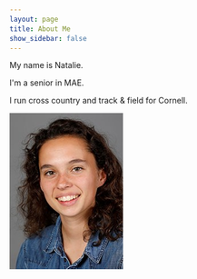 ```yaml
---
layout: page
title: About Me
show_sidebar: false
---
```


My name is Natalie.

I'm a senior in MAE.

I run cross country and track & field for Cornell.

![Photograph of myself](https://github.com/nhm38/ECE4960/blob/main/img/MyPhoto.png)

